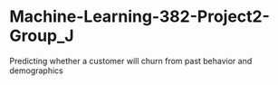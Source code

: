 # Machine-Learning-382-Project2-Group_J
Predicting whether a customer will churn from past behavior and demographics
